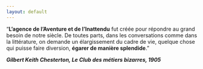 ```yaml
---
layout: default
---
```

“**L’agence de l’Aventure et de l’Inattendu** fut créée pour répondre au grand besoin de notre siècle. De toutes parts, dans les conversations comme dans la littérature, on demande un élargissement du cadre de vie, quelque chose qui puisse faire diversion, **égarer de manière splendide**.” 
            
***Gilbert Keith Chesterton, Le Club des métiers bizarres, 1905***

